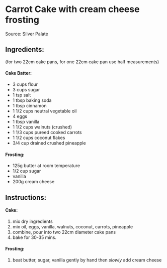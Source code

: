 # Carrot Cake with cream cheese frosting

Source: Silver Palate

## Ingredients:
(for two 22cm cake pans, for one 22cm cake pan use half measurements)

#### Cake Batter:
* 3 cups flour
* 3 cups  sugar
* 1 tsp salt
* 1 tbsp baking soda
* 1 tbsp cinnamon
* 1 1/2 cups neutral vegetable oil
* 4 eggs
* 1 tbsp vanilla
* 1 1/2 cups walnuts (crushed)
* 1 1/3 cups pureed cooked carrots
* 1 1/2 cups coconut flakes
* 3/4 cup drained crushed pineapple

#### Frosting:
* 125g butter at room temperature
* 1/2 cup sugar
* vanilla
* 200g cream cheese

## Instructions:

#### Cake:
1. mix dry ingredients
2. mix oil, eggs, vanilla, walnuts, coconut, carrots, pineapple
3. combine, pour into two 22cm diameter cake pans
2. bake for 30-35 mins.

#### Frosting:
1. beat butter, sugar, vanilla gently by hand then *slowly* add cream cheese
